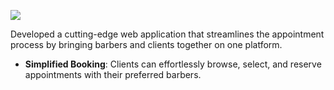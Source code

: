 ![](https://github.com/JosephArmas/side-quest/blob/main/assets/karmas-demo.gif)

Developed a cutting-edge web application that streamlines the appointment process by bringing barbers and clients together on one platform.
- **Simplified Booking**: Clients can effortlessly browse, select, and reserve appointments with their preferred barbers.

